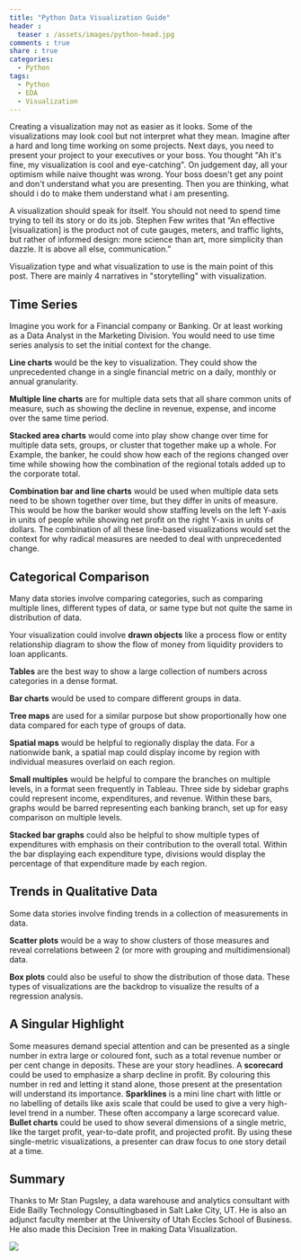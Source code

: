 ```yaml
---
title: "Python Data Visualization Guide"
header : 
  teaser : /assets/images/python-head.jpg
comments : true
share : true
categories:
  - Python
tags:
  - Python
  - EDA
  - Visualization
---
```


Creating a visualization may not as easier as it looks. Some of the visualizations may look cool but not interpret what they mean. Imagine after a hard and long time working on some projects. Next days, you need to present your project to your executives or your boss. You thought "Ah it's fine, my visualization is cool and eye-catching".  On judgement day, all your optimism while naive thought was wrong. Your boss doesn't get any point and don't understand what you are presenting.  Then you are thinking, what should i do to make them understand what i am presenting. 

A visualization should speak for itself. You should not need to spend time trying to tell its story or do its job. Stephen Few writes that “An effective [visualization] is the product not of cute gauges, meters, and traffic lights, but rather of informed design: more science than art, more simplicity than dazzle. It is above all else, communication.” 

Visualization type and what visualization to use is the main point of this post. There are mainly 4 narratives in "storytelling" with visualization.

## Time Series

Imagine you work for a Financial company or Banking. Or at least working as a Data Analyst in the Marketing Division. You would need to use time series analysis to set the initial context for the change. 

**Line charts** would be the key to visualization. They could show the unprecedented change in a single financial metric on a daily, monthly or annual granularity. 

**Multiple line charts** are for multiple data sets that all share common units of measure, such as showing the decline in revenue, expense, and income over the same time period. 

**Stacked area charts** would come into play show change over time for multiple data sets, groups, or cluster that together make up a whole. For Example, the banker, he could show how each of the regions changed over time while showing how the combination of the regional totals added up to the corporate total. 

**Combination bar and line charts** would be used when multiple data sets need to be shown together over time, but they differ in units of measure. This would be how the banker would show staffing levels on the left Y-axis in units of people while showing net profit on the right Y-axis in units of dollars.  The combination of all these line-based visualizations would set the context for why radical measures are needed to deal with unprecedented change.

## Categorical Comparison

Many data stories involve comparing categories, such as comparing multiple lines, different types of data, or same type but not quite the same in distribution of data. 

Your visualization could involve **drawn objects** like a process flow or entity relationship diagram to show the flow of money from liquidity providers to loan applicants. 

**Tables** are the best way to show a large collection of numbers across categories in a dense format. 

**Bar charts** would be used to compare different groups in data. 

**Tree maps** are used for a similar purpose but show proportionally how one data compared for each type of groups of data. 

**Spatial maps** would be helpful to regionally display the data. For a nationwide bank, a spatial map could display income by region with individual measures overlaid on each region.

**Small multiples** would be helpful to compare the branches on multiple levels, in a format seen frequently in Tableau. Three side by sidebar graphs could represent income, expenditures, and revenue. Within these bars, graphs would be barred representing each banking branch, set up for easy comparison on multiple levels. 

**Stacked bar graphs** could also be helpful to show multiple types of expenditures with emphasis on their contribution to the overall total. Within the bar displaying each expenditure type, divisions would display the percentage of that expenditure made by each region. 

## Trends in Qualitative Data

Some data stories involve finding trends in a collection of measurements in data. 

**Scatter plots** would be a way to show clusters of those measures and reveal correlations between 2 (or more with grouping and multidimensional) data. 

**Box plots** could also be useful to show the distribution of those data. These types of visualizations are the backdrop to visualize the results of a regression analysis. 

## A Singular Highlight

Some measures demand special attention and can be presented as a single number in extra large or coloured font, such as a total revenue number or per cent change in deposits. These are your story headlines. A **scorecard** could be used to emphasize a sharp decline in profit. By colouring this number in red and letting it stand alone, those present at the presentation will understand its importance. **Sparklines** is a mini line chart with little or no labelling of details like axis scale that could be used to give a very high-level trend in a number. These often accompany a large scorecard value. **Bullet charts** could be used to show several dimensions of a single metric, like the target profit, year-to-date profit, and projected profit. By using these single-metric visualizations, a presenter can draw focus to one story detail at a time. 

## Summary

Thanks to Mr Stan Pugsley, a data warehouse and analytics consultant with Eide Bailly Technology Consultingbased in Salt Lake City, UT. He is also an adjunct faculty member at the University of Utah Eccles School of Business. He also made this Decision Tree in making Data Visualization.

![](https://i.ibb.co/0V4qddq/pugsley-visualization-decision-tree-kd-v12.jpg)